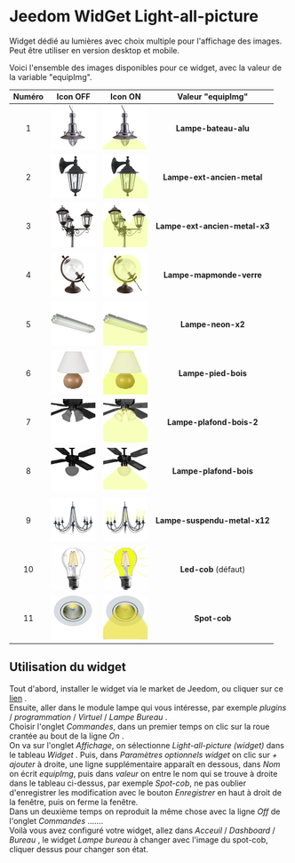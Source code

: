 # Jeedom WidGet Light-all-picture

Widget dédié au lumières avec choix multiple pour l'affichage des images.  
Peut être utiliser en version desktop et mobile.  

Voici l'ensemble des images disponibles pour ce widget, avec la valeur de la variable "equipImg".  
  
|  Numéro  |   Icon OFF  |   Icon ON   |   Valeur "equipImg"   |
| :------: | :---------: | :---------: | :-------------------: |
| 1 | ![Lampe bateau](cmd.action.other.Light-all-picture/Lampe-bateau-alu_NOK.png) | ![Lampe bateau](cmd.action.other.Light-all-picture/Lampe-bateau-alu_OK.png) | **Lampe-bateau-alu** |
| 2 | ![Lampe exterieur ancien](cmd.action.other.Light-all-picture/Lampe-ext-ancien-metal_NOK.png) | ![Lampe exterieur ancien](cmd.action.other.Light-all-picture/Lampe-ext-ancien-metal_OK.png) | **Lampe-ext-ancien-metal** |
| 3 | ![Lampe exterieur ancien x3](cmd.action.other.Light-all-picture/Lampe-ext-ancien-metal-x3_NOK.png) | ![Lampe exterieur ancien x3](cmd.action.other.Light-all-picture/Lampe-ext-ancien-metal-x3_OK.png) | **Lampe-ext-ancien-metal-x3** |
| 4 | ![Lampe mapmode](cmd.action.other.Light-all-picture/Lampe-mapmonde-verre_NOK.png) | ![Lampe mapmode](cmd.action.other.Light-all-picture/Lampe-mapmonde-verre_OK.png) | **Lampe-mapmonde-verre** |
| 5 | ![Lampe neon x2](cmd.action.other.Light-all-picture/Lampe-neon-x2_NOK.png) | ![Lampe neon x2](cmd.action.other.Light-all-picture/Lampe-neon-x2_OK.png) | **Lampe-neon-x2** |
| 6 | ![Lampe pied bois](cmd.action.other.Light-all-picture/Lampe-pied-bois_NOK.png) | ![Lampe pied bois](cmd.action.other.Light-all-picture/Lampe-pied-bois_OK.png) | **Lampe-pied-bois** |
| 7 | ![Lampe plafond bois 2](cmd.action.other.Light-all-picture/Lampe-plafond-bois-2_NOK.png) | ![Lampe plafond bois 2](cmd.action.other.Light-all-picture/Lampe-plafond-bois-2_OK.png) | **Lampe-plafond-bois-2** |
| 8 | ![Lampe plafond bois](cmd.action.other.Light-all-picture/Lampe-plafond-bois_NOK.png) | ![Lampe plafond bois](cmd.action.other.Light-all-picture/Lampe-plafond-bois_OK.png) | **Lampe-plafond-bois** |
| 9 | ![Lampe suspendu metal x12](cmd.action.other.Light-all-picture/Lampe-suspendu-metal-x12_NOK.png) | ![Lampe suspendu metal x12](cmd.action.other.Light-all-picture/Lampe-suspendu-metal-x12_OK.png) | **Lampe-suspendu-metal-x12** |
| 10 | ![Lampe cob](cmd.action.other.Light-all-picture/Led-cob_NOK.png) | ![Lampe cob](cmd.action.other.Light-all-picture/Led-cob_OK.png) | **Led-cob** (défaut) |
| 11 | ![Lampe spot cob](cmd.action.other.Light-all-picture/Spot-cob_NOK.png) | ![Lampe spot cob](cmd.action.other.Light-all-picture/Spot-cob_OK.png) | **Spot-cob** |  
  
## Utilisation du widget
Tout d'abord, installer le widget via le market de Jeedom, ou cliquer sur ce [lien](https://www.jeedom.com/market/index.php?v=d&p=market&type=widget&&categorie=Lumi%C3%A8re "lien vers le market Jeedom") .  
Ensuite, aller dans le module lampe qui vous intéresse, par exemple *plugins* / *programmation* / *Virtuel* / *Lampe Bureau* .  
Choisir l'onglet *Commandes*, dans un premier temps on clic sur la roue crantée au bout de la ligne *On* .  
On va sur l'onglet *Affichage*, on sélectionne *Light-all-picture (widget)* dans le tableau *Widget* .
Puis, dans *Paramètres optionnels widget* on clic sur *+ ajouter* à droite, une ligne supplémentaire apparaît en dessous, dans *Nom* on écrit *equipImg*, puis dans *valeur* on entre le nom qui se trouve à droite dans le tableau ci-dessus, par exemple *Spot-cob*, ne pas oublier d'enregistrer les modification avec le bouton *Enregistrer* en haut à droit de la fenêtre, puis on ferme la fenêtre.  
Dans un deuxième temps on reproduit la même chose avec la ligne *Off* de l'onglet *Commandes* .......  
Voilà vous avez configuré votre widget, allez dans *Acceuil* / *Dashboard* / *Bureau* , le widget *Lampe bureau* à changer avec l'image du spot-cob, cliquer dessus pour changer son état.